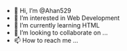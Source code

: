 - 👋 Hi, I’m @Ahan529
- 👀 I’m interested in Web Development
- 🌱 I’m currently learning HTML
- 💞️ I’m looking to collaborate on ...
- 📫 How to reach me ...

<!---
Ahan529/Ahan529 is a ✨ special ✨ repository because its `README.md` (this file) appears on your GitHub profile.
You can click the Preview link to take a look at your changes.
--->
